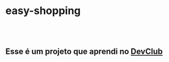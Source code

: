 <h1>easy-shopping</h1>
<br>
<br>

<h2>Esse é um projeto que aprendi no <a href="https://rodolfomori.com.br">DevClub</b></a>
